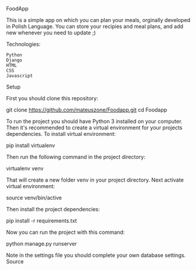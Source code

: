 FoodApp

This is a simple app on which you can plan your meals, orginally developed in Polish Language. You can store your recipies
and meal plans, and add new whenever you need to update ;)

Technologies:

    Python
    Django
    HTML
    CSS
    Javascript

Setup

First you should clone this repository:

git clone https://github.com/mateuszone/Foodapp.git
cd  Foodapp

To run the project you should have Python 3 installed on your computer. Then it's recommended to create a virtual environment for your projects dependencies. To install virtual environment:

pip install virtualenv

Then run the following command in the project directory:

virtualenv venv

That will create a new folder venv in your project directory. Next activate virtual environment:

source venv/bin/active

Then install the project dependencies:

pip install -r requirements.txt

Now you can run the project with this command:

python manage.py runserver

Note in the settings file you should complete your own database settings.
Source

